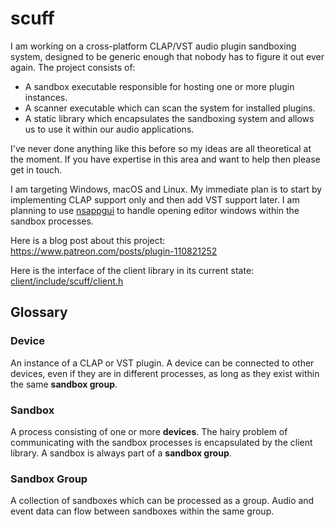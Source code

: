 # scuff
 
I am working on a cross-platform CLAP/VST audio plugin sandboxing system, designed to be generic enough that nobody has to figure it out ever again. The project consists of:
- A sandbox executable responsible for hosting one or more plugin instances.
- A scanner executable which can scan the system for installed plugins.
- A static library which encapsulates the sandboxing system and allows us to use it within our audio applications.

I've never done anything like this before so my ideas are all theoretical at the moment. If you have expertise in this area and want to help then please get in touch.

I am targeting Windows, macOS and Linux. My immediate plan is to start by implementing CLAP support only and then add VST support later. I am planning to use [nsappgui](https://github.com/frang75/nappgui_src) to handle opening editor windows within the sandbox processes.

Here is a blog post about this project: https://www.patreon.com/posts/plugin-110821252

Here is the interface of the client library in its current state: [client/include/scuff/client.h](client/include/scuff/client.h)

## Glossary

### Device
An instance of a CLAP or VST plugin. A device can be connected to other devices, even if they are in different processes, as long as they exist within the same **sandbox group**.

### Sandbox
A process consisting of one or more **devices**. The hairy problem of communicating with the sandbox processes is encapsulated by the client library. A sandbox is always part of a **sandbox group**.

### Sandbox Group
A collection of sandboxes which can be processed as a group. Audio and event data can flow between sandboxes within the same group.
